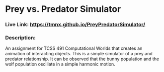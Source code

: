 # Prey vs. Predator Simulator

### Live Link: https://tmnx.github.io/PreyPredatorSimulator/

### Description:
An assignment for TCSS 491 Computational Worlds that creates an animation of interacting objects. This is a simple simulator of a prey and predator relationship. It can be observed that the bunny population and the wolf population oscillate in a simple harmonic motion. 
